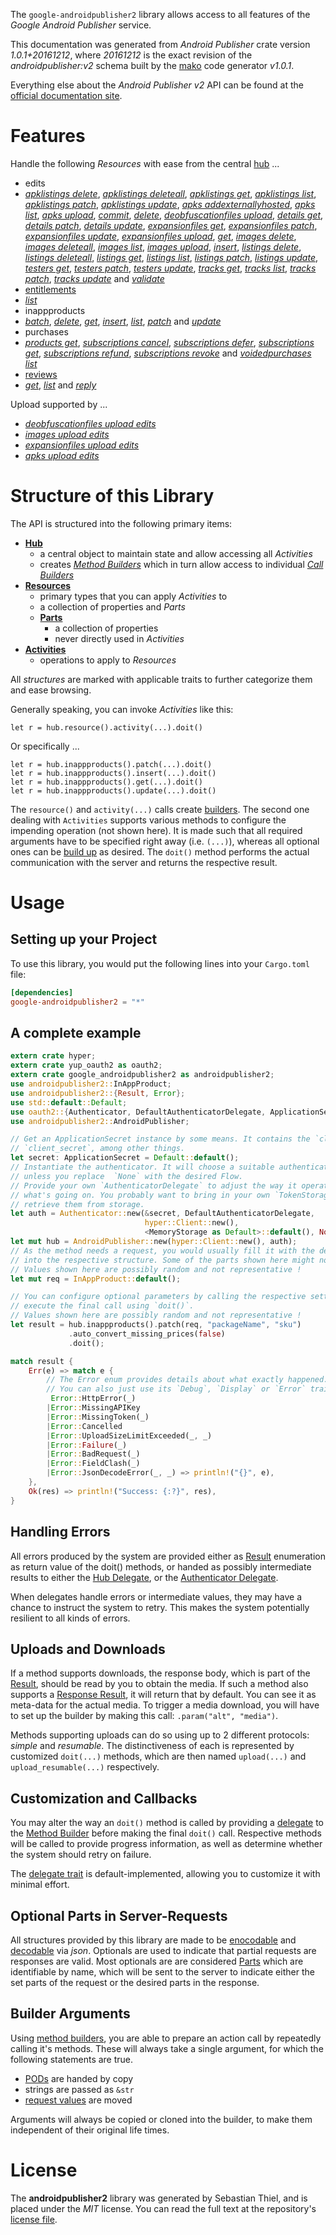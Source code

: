 <!---
DO NOT EDIT !
This file was generated automatically from 'src/mako/api/README.md.mako'
DO NOT EDIT !
-->
The `google-androidpublisher2` library allows access to all features of the *Google Android Publisher* service.

This documentation was generated from *Android Publisher* crate version *1.0.1+20161212*, where *20161212* is the exact revision of the *androidpublisher:v2* schema built by the [mako](http://www.makotemplates.org/) code generator *v1.0.1*.

Everything else about the *Android Publisher* *v2* API can be found at the
[official documentation site](https://developers.google.com/android-publisher).
# Features

Handle the following *Resources* with ease from the central [hub](https://docs.rs/google-androidpublisher2/1.0.1+20161212/google_androidpublisher2/struct.AndroidPublisher.html) ... 

* edits
 * [*apklistings delete*](https://docs.rs/google-androidpublisher2/1.0.1+20161212/google_androidpublisher2/struct.EditApklistingDeleteCall.html), [*apklistings deleteall*](https://docs.rs/google-androidpublisher2/1.0.1+20161212/google_androidpublisher2/struct.EditApklistingDeleteallCall.html), [*apklistings get*](https://docs.rs/google-androidpublisher2/1.0.1+20161212/google_androidpublisher2/struct.EditApklistingGetCall.html), [*apklistings list*](https://docs.rs/google-androidpublisher2/1.0.1+20161212/google_androidpublisher2/struct.EditApklistingListCall.html), [*apklistings patch*](https://docs.rs/google-androidpublisher2/1.0.1+20161212/google_androidpublisher2/struct.EditApklistingPatchCall.html), [*apklistings update*](https://docs.rs/google-androidpublisher2/1.0.1+20161212/google_androidpublisher2/struct.EditApklistingUpdateCall.html), [*apks addexternallyhosted*](https://docs.rs/google-androidpublisher2/1.0.1+20161212/google_androidpublisher2/struct.EditApkAddexternallyhostedCall.html), [*apks list*](https://docs.rs/google-androidpublisher2/1.0.1+20161212/google_androidpublisher2/struct.EditApkListCall.html), [*apks upload*](https://docs.rs/google-androidpublisher2/1.0.1+20161212/google_androidpublisher2/struct.EditApkUploadCall.html), [*commit*](https://docs.rs/google-androidpublisher2/1.0.1+20161212/google_androidpublisher2/struct.EditCommitCall.html), [*delete*](https://docs.rs/google-androidpublisher2/1.0.1+20161212/google_androidpublisher2/struct.EditDeleteCall.html), [*deobfuscationfiles upload*](https://docs.rs/google-androidpublisher2/1.0.1+20161212/google_androidpublisher2/struct.EditDeobfuscationfileUploadCall.html), [*details get*](https://docs.rs/google-androidpublisher2/1.0.1+20161212/google_androidpublisher2/struct.EditDetailGetCall.html), [*details patch*](https://docs.rs/google-androidpublisher2/1.0.1+20161212/google_androidpublisher2/struct.EditDetailPatchCall.html), [*details update*](https://docs.rs/google-androidpublisher2/1.0.1+20161212/google_androidpublisher2/struct.EditDetailUpdateCall.html), [*expansionfiles get*](https://docs.rs/google-androidpublisher2/1.0.1+20161212/google_androidpublisher2/struct.EditExpansionfileGetCall.html), [*expansionfiles patch*](https://docs.rs/google-androidpublisher2/1.0.1+20161212/google_androidpublisher2/struct.EditExpansionfilePatchCall.html), [*expansionfiles update*](https://docs.rs/google-androidpublisher2/1.0.1+20161212/google_androidpublisher2/struct.EditExpansionfileUpdateCall.html), [*expansionfiles upload*](https://docs.rs/google-androidpublisher2/1.0.1+20161212/google_androidpublisher2/struct.EditExpansionfileUploadCall.html), [*get*](https://docs.rs/google-androidpublisher2/1.0.1+20161212/google_androidpublisher2/struct.EditGetCall.html), [*images delete*](https://docs.rs/google-androidpublisher2/1.0.1+20161212/google_androidpublisher2/struct.EditImageDeleteCall.html), [*images deleteall*](https://docs.rs/google-androidpublisher2/1.0.1+20161212/google_androidpublisher2/struct.EditImageDeleteallCall.html), [*images list*](https://docs.rs/google-androidpublisher2/1.0.1+20161212/google_androidpublisher2/struct.EditImageListCall.html), [*images upload*](https://docs.rs/google-androidpublisher2/1.0.1+20161212/google_androidpublisher2/struct.EditImageUploadCall.html), [*insert*](https://docs.rs/google-androidpublisher2/1.0.1+20161212/google_androidpublisher2/struct.EditInsertCall.html), [*listings delete*](https://docs.rs/google-androidpublisher2/1.0.1+20161212/google_androidpublisher2/struct.EditListingDeleteCall.html), [*listings deleteall*](https://docs.rs/google-androidpublisher2/1.0.1+20161212/google_androidpublisher2/struct.EditListingDeleteallCall.html), [*listings get*](https://docs.rs/google-androidpublisher2/1.0.1+20161212/google_androidpublisher2/struct.EditListingGetCall.html), [*listings list*](https://docs.rs/google-androidpublisher2/1.0.1+20161212/google_androidpublisher2/struct.EditListingListCall.html), [*listings patch*](https://docs.rs/google-androidpublisher2/1.0.1+20161212/google_androidpublisher2/struct.EditListingPatchCall.html), [*listings update*](https://docs.rs/google-androidpublisher2/1.0.1+20161212/google_androidpublisher2/struct.EditListingUpdateCall.html), [*testers get*](https://docs.rs/google-androidpublisher2/1.0.1+20161212/google_androidpublisher2/struct.EditTesterGetCall.html), [*testers patch*](https://docs.rs/google-androidpublisher2/1.0.1+20161212/google_androidpublisher2/struct.EditTesterPatchCall.html), [*testers update*](https://docs.rs/google-androidpublisher2/1.0.1+20161212/google_androidpublisher2/struct.EditTesterUpdateCall.html), [*tracks get*](https://docs.rs/google-androidpublisher2/1.0.1+20161212/google_androidpublisher2/struct.EditTrackGetCall.html), [*tracks list*](https://docs.rs/google-androidpublisher2/1.0.1+20161212/google_androidpublisher2/struct.EditTrackListCall.html), [*tracks patch*](https://docs.rs/google-androidpublisher2/1.0.1+20161212/google_androidpublisher2/struct.EditTrackPatchCall.html), [*tracks update*](https://docs.rs/google-androidpublisher2/1.0.1+20161212/google_androidpublisher2/struct.EditTrackUpdateCall.html) and [*validate*](https://docs.rs/google-androidpublisher2/1.0.1+20161212/google_androidpublisher2/struct.EditValidateCall.html)
* [entitlements](https://docs.rs/google-androidpublisher2/1.0.1+20161212/google_androidpublisher2/struct.Entitlement.html)
 * [*list*](https://docs.rs/google-androidpublisher2/1.0.1+20161212/google_androidpublisher2/struct.EntitlementListCall.html)
* inappproducts
 * [*batch*](https://docs.rs/google-androidpublisher2/1.0.1+20161212/google_androidpublisher2/struct.InappproductBatchCall.html), [*delete*](https://docs.rs/google-androidpublisher2/1.0.1+20161212/google_androidpublisher2/struct.InappproductDeleteCall.html), [*get*](https://docs.rs/google-androidpublisher2/1.0.1+20161212/google_androidpublisher2/struct.InappproductGetCall.html), [*insert*](https://docs.rs/google-androidpublisher2/1.0.1+20161212/google_androidpublisher2/struct.InappproductInsertCall.html), [*list*](https://docs.rs/google-androidpublisher2/1.0.1+20161212/google_androidpublisher2/struct.InappproductListCall.html), [*patch*](https://docs.rs/google-androidpublisher2/1.0.1+20161212/google_androidpublisher2/struct.InappproductPatchCall.html) and [*update*](https://docs.rs/google-androidpublisher2/1.0.1+20161212/google_androidpublisher2/struct.InappproductUpdateCall.html)
* purchases
 * [*products get*](https://docs.rs/google-androidpublisher2/1.0.1+20161212/google_androidpublisher2/struct.PurchaseProductGetCall.html), [*subscriptions cancel*](https://docs.rs/google-androidpublisher2/1.0.1+20161212/google_androidpublisher2/struct.PurchaseSubscriptionCancelCall.html), [*subscriptions defer*](https://docs.rs/google-androidpublisher2/1.0.1+20161212/google_androidpublisher2/struct.PurchaseSubscriptionDeferCall.html), [*subscriptions get*](https://docs.rs/google-androidpublisher2/1.0.1+20161212/google_androidpublisher2/struct.PurchaseSubscriptionGetCall.html), [*subscriptions refund*](https://docs.rs/google-androidpublisher2/1.0.1+20161212/google_androidpublisher2/struct.PurchaseSubscriptionRefundCall.html), [*subscriptions revoke*](https://docs.rs/google-androidpublisher2/1.0.1+20161212/google_androidpublisher2/struct.PurchaseSubscriptionRevokeCall.html) and [*voidedpurchases list*](https://docs.rs/google-androidpublisher2/1.0.1+20161212/google_androidpublisher2/struct.PurchaseVoidedpurchaseListCall.html)
* [reviews](https://docs.rs/google-androidpublisher2/1.0.1+20161212/google_androidpublisher2/struct.Review.html)
 * [*get*](https://docs.rs/google-androidpublisher2/1.0.1+20161212/google_androidpublisher2/struct.ReviewGetCall.html), [*list*](https://docs.rs/google-androidpublisher2/1.0.1+20161212/google_androidpublisher2/struct.ReviewListCall.html) and [*reply*](https://docs.rs/google-androidpublisher2/1.0.1+20161212/google_androidpublisher2/struct.ReviewReplyCall.html)


Upload supported by ...

* [*deobfuscationfiles upload edits*](https://docs.rs/google-androidpublisher2/1.0.1+20161212/google_androidpublisher2/struct.EditDeobfuscationfileUploadCall.html)
* [*images upload edits*](https://docs.rs/google-androidpublisher2/1.0.1+20161212/google_androidpublisher2/struct.EditImageUploadCall.html)
* [*expansionfiles upload edits*](https://docs.rs/google-androidpublisher2/1.0.1+20161212/google_androidpublisher2/struct.EditExpansionfileUploadCall.html)
* [*apks upload edits*](https://docs.rs/google-androidpublisher2/1.0.1+20161212/google_androidpublisher2/struct.EditApkUploadCall.html)



# Structure of this Library

The API is structured into the following primary items:

* **[Hub](https://docs.rs/google-androidpublisher2/1.0.1+20161212/google_androidpublisher2/struct.AndroidPublisher.html)**
    * a central object to maintain state and allow accessing all *Activities*
    * creates [*Method Builders*](https://docs.rs/google-androidpublisher2/1.0.1+20161212/google_androidpublisher2/trait.MethodsBuilder.html) which in turn
      allow access to individual [*Call Builders*](https://docs.rs/google-androidpublisher2/1.0.1+20161212/google_androidpublisher2/trait.CallBuilder.html)
* **[Resources](https://docs.rs/google-androidpublisher2/1.0.1+20161212/google_androidpublisher2/trait.Resource.html)**
    * primary types that you can apply *Activities* to
    * a collection of properties and *Parts*
    * **[Parts](https://docs.rs/google-androidpublisher2/1.0.1+20161212/google_androidpublisher2/trait.Part.html)**
        * a collection of properties
        * never directly used in *Activities*
* **[Activities](https://docs.rs/google-androidpublisher2/1.0.1+20161212/google_androidpublisher2/trait.CallBuilder.html)**
    * operations to apply to *Resources*

All *structures* are marked with applicable traits to further categorize them and ease browsing.

Generally speaking, you can invoke *Activities* like this:

```Rust,ignore
let r = hub.resource().activity(...).doit()
```

Or specifically ...

```ignore
let r = hub.inappproducts().patch(...).doit()
let r = hub.inappproducts().insert(...).doit()
let r = hub.inappproducts().get(...).doit()
let r = hub.inappproducts().update(...).doit()
```

The `resource()` and `activity(...)` calls create [builders][builder-pattern]. The second one dealing with `Activities` 
supports various methods to configure the impending operation (not shown here). It is made such that all required arguments have to be 
specified right away (i.e. `(...)`), whereas all optional ones can be [build up][builder-pattern] as desired.
The `doit()` method performs the actual communication with the server and returns the respective result.

# Usage

## Setting up your Project

To use this library, you would put the following lines into your `Cargo.toml` file:

```toml
[dependencies]
google-androidpublisher2 = "*"
```

## A complete example

```Rust
extern crate hyper;
extern crate yup_oauth2 as oauth2;
extern crate google_androidpublisher2 as androidpublisher2;
use androidpublisher2::InAppProduct;
use androidpublisher2::{Result, Error};
use std::default::Default;
use oauth2::{Authenticator, DefaultAuthenticatorDelegate, ApplicationSecret, MemoryStorage};
use androidpublisher2::AndroidPublisher;

// Get an ApplicationSecret instance by some means. It contains the `client_id` and 
// `client_secret`, among other things.
let secret: ApplicationSecret = Default::default();
// Instantiate the authenticator. It will choose a suitable authentication flow for you, 
// unless you replace  `None` with the desired Flow.
// Provide your own `AuthenticatorDelegate` to adjust the way it operates and get feedback about 
// what's going on. You probably want to bring in your own `TokenStorage` to persist tokens and
// retrieve them from storage.
let auth = Authenticator::new(&secret, DefaultAuthenticatorDelegate,
                              hyper::Client::new(),
                              <MemoryStorage as Default>::default(), None);
let mut hub = AndroidPublisher::new(hyper::Client::new(), auth);
// As the method needs a request, you would usually fill it with the desired information
// into the respective structure. Some of the parts shown here might not be applicable !
// Values shown here are possibly random and not representative !
let mut req = InAppProduct::default();

// You can configure optional parameters by calling the respective setters at will, and
// execute the final call using `doit()`.
// Values shown here are possibly random and not representative !
let result = hub.inappproducts().patch(req, "packageName", "sku")
             .auto_convert_missing_prices(false)
             .doit();

match result {
    Err(e) => match e {
        // The Error enum provides details about what exactly happened.
        // You can also just use its `Debug`, `Display` or `Error` traits
         Error::HttpError(_)
        |Error::MissingAPIKey
        |Error::MissingToken(_)
        |Error::Cancelled
        |Error::UploadSizeLimitExceeded(_, _)
        |Error::Failure(_)
        |Error::BadRequest(_)
        |Error::FieldClash(_)
        |Error::JsonDecodeError(_, _) => println!("{}", e),
    },
    Ok(res) => println!("Success: {:?}", res),
}

```
## Handling Errors

All errors produced by the system are provided either as [Result](https://docs.rs/google-androidpublisher2/1.0.1+20161212/google_androidpublisher2/enum.Result.html) enumeration as return value of 
the doit() methods, or handed as possibly intermediate results to either the 
[Hub Delegate](https://docs.rs/google-androidpublisher2/1.0.1+20161212/google_androidpublisher2/trait.Delegate.html), or the [Authenticator Delegate](https://docs.rs/yup-oauth2/*/yup_oauth2/trait.AuthenticatorDelegate.html).

When delegates handle errors or intermediate values, they may have a chance to instruct the system to retry. This 
makes the system potentially resilient to all kinds of errors.

## Uploads and Downloads
If a method supports downloads, the response body, which is part of the [Result](https://docs.rs/google-androidpublisher2/1.0.1+20161212/google_androidpublisher2/enum.Result.html), should be
read by you to obtain the media.
If such a method also supports a [Response Result](https://docs.rs/google-androidpublisher2/1.0.1+20161212/google_androidpublisher2/trait.ResponseResult.html), it will return that by default.
You can see it as meta-data for the actual media. To trigger a media download, you will have to set up the builder by making
this call: `.param("alt", "media")`.

Methods supporting uploads can do so using up to 2 different protocols: 
*simple* and *resumable*. The distinctiveness of each is represented by customized 
`doit(...)` methods, which are then named `upload(...)` and `upload_resumable(...)` respectively.

## Customization and Callbacks

You may alter the way an `doit()` method is called by providing a [delegate](https://docs.rs/google-androidpublisher2/1.0.1+20161212/google_androidpublisher2/trait.Delegate.html) to the 
[Method Builder](https://docs.rs/google-androidpublisher2/1.0.1+20161212/google_androidpublisher2/trait.CallBuilder.html) before making the final `doit()` call. 
Respective methods will be called to provide progress information, as well as determine whether the system should 
retry on failure.

The [delegate trait](https://docs.rs/google-androidpublisher2/1.0.1+20161212/google_androidpublisher2/trait.Delegate.html) is default-implemented, allowing you to customize it with minimal effort.

## Optional Parts in Server-Requests

All structures provided by this library are made to be [enocodable](https://docs.rs/google-androidpublisher2/1.0.1+20161212/google_androidpublisher2/trait.RequestValue.html) and 
[decodable](https://docs.rs/google-androidpublisher2/1.0.1+20161212/google_androidpublisher2/trait.ResponseResult.html) via *json*. Optionals are used to indicate that partial requests are responses 
are valid.
Most optionals are are considered [Parts](https://docs.rs/google-androidpublisher2/1.0.1+20161212/google_androidpublisher2/trait.Part.html) which are identifiable by name, which will be sent to 
the server to indicate either the set parts of the request or the desired parts in the response.

## Builder Arguments

Using [method builders](https://docs.rs/google-androidpublisher2/1.0.1+20161212/google_androidpublisher2/trait.CallBuilder.html), you are able to prepare an action call by repeatedly calling it's methods.
These will always take a single argument, for which the following statements are true.

* [PODs][wiki-pod] are handed by copy
* strings are passed as `&str`
* [request values](https://docs.rs/google-androidpublisher2/1.0.1+20161212/google_androidpublisher2/trait.RequestValue.html) are moved

Arguments will always be copied or cloned into the builder, to make them independent of their original life times.

[wiki-pod]: http://en.wikipedia.org/wiki/Plain_old_data_structure
[builder-pattern]: http://en.wikipedia.org/wiki/Builder_pattern
[google-go-api]: https://github.com/google/google-api-go-client

# License
The **androidpublisher2** library was generated by Sebastian Thiel, and is placed 
under the *MIT* license.
You can read the full text at the repository's [license file][repo-license].

[repo-license]: https://github.com/Byron/google-apis-rsblob/master/LICENSE.md
